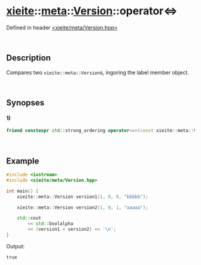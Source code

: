 # [xieite](../../../../xieite.md)\:\:[meta](../../../../meta.md)\:\:[Version](../../../Version.md)\:\:operator\<=\>
Defined in header [<xieite/meta/Version.hpp>](../../../../../include/xieite/meta/Version.hpp)

&nbsp;

## Description
Compares two `xieite::meta::Version`s, ingoring the label member object.

&nbsp;

## Synopses
#### 1)
```cpp
friend constexpr std::strong_ordering operator<=>(const xieite::meta::Version& version1, const xieite::meta::Version& version2) noexcept;
```

&nbsp;

## Example
```cpp
#include <iostream>
#include <xieite/meta/Version.hpp>

int main() {
    xieite::meta::Version version1(1, 0, 0, "bbbbb");

    xieite::meta::Version version2(1, 0, 1, "aaaaa");

    std::cout
        << std::boolalpha
        << (version1 < version2) << '\n';
}
```
Output:
```
true
```
